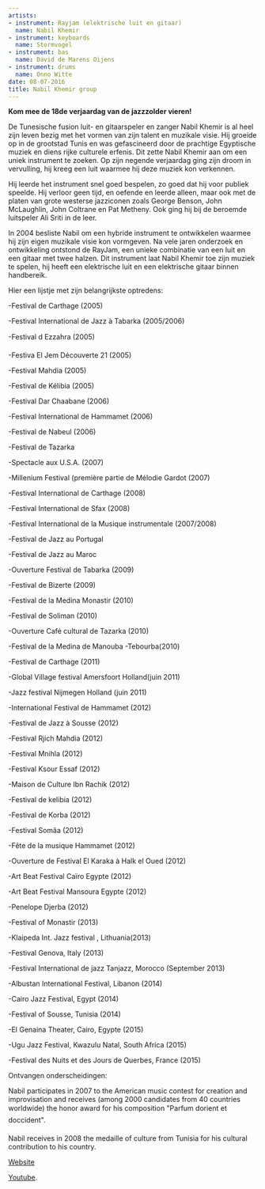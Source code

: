 ```yaml
---
artists:
- instrument: Rayjam (elektrische luit en gitaar)
  name: Nabil Khemir
- instrument: keyboards
  name: Stormvogel
- instrument: bas
  name: David de Marens Oijens
- instrument: drums
  name: Onno Witte
date: 08-07-2016
title: Nabil Khemir group
---
```

**Kom mee de 18de verjaardag van de jazzzolder vieren!** 

De Tunesische fusion luit- en gitaarspeler en zanger Nabil Khemir is al heel zijn leven bezig met het vormen van 
zijn talent en muzikale visie. Hij groeide op in de grootstad Tunis en was gefascineerd door de prachtige Egyptische 
muziek en diens rijke culturele erfenis. Dit zette Nabil Khemir aan om een uniek instrument te zoeken. Op zijn negende 
verjaardag ging zijn droom in vervulling, hij kreeg een luit waarmee hij deze muziek kon verkennen. 

Hij leerde het instrument snel goed bespelen, zo goed dat hij voor publiek speelde. Hij verloor geen tijd, en oefende 
en leerde alleen, maar ook met de platen van grote westerse jazziconen zoals George Benson, John McLaughlin, John 
Coltrane en Pat Metheny. Ook ging hij bij de beroemde luitspeler Ali Sriti in de leer. 

In 2004 besliste Nabil om een hybride instrument te ontwikkelen waarmee hij zijn eigen muzikale visie kon vormgeven. Na 
vele jaren onderzoek en ontwikkeling ontstond de RayJam, een unieke combinatie van een luit en een gitaar met twee halzen. 
Dit instrument laat Nabil Khemir toe zijn muziek te spelen, hij heeft een elektrische luit en een elektrische gitaar binnen handbereik.

Hier een lijstje met zijn belangrijkste optredens: 

-Festival de Carthage (2005) 

-Festival International de Jazz à Tabarka (2005/2006) 

-Festival d Ezzahra (2005) 

-Festiva El Jem Découverte 21 (2005) 

-Festival Mahdia (2005) 

-Festival de Kélibia (2005) 

-Festival Dar Chaabane (2006) 

-Festival International de Hammamet (2006) 

-Festival de Nabeul (2006) 

-Festival de Tazarka 

-Spectacle aux U.S.A. (2007) 

-Millenium Festival (première partie de Mélodie Gardot (2007) 

-Festival International de Carthage (2008) 

-Festival International de Sfax (2008) 

-Festival International de la Musique instrumentale (2007/2008) 

-Festival de Jazz au Portugal 

-Festival de Jazz au Maroc 

-Ouverture Festival de Tabarka (2009) 

-Festival de Bizerte (2009) 

-Festival de la Medina Monastir (2010) 

-Festival de Soliman (2010) 

-Ouverture Café cultural de Tazarka (2010) 

-Festival de la Medina de Manouba -Tebourba(2010) 

-Festival de Carthage (2011) 

-Global Village festival Amersfoort Holland(juin 2011) 

-Jazz festival Nijmegen Holland (juin 2011) 

-International Festival de Hammamet (2012) 

-Festival de Jazz à Sousse (2012) 

-Festival Rjich Mahdia (2012) 

-Festival Mnihla (2012) 

-Festival Ksour Essaf (2012) 

-Maison de Culture Ibn Rachik (2012) 

-Festival de kelibia (2012) 

-Festival de Korba (2012) 

-Festival Somâa (2012) 

-Fête de la musique Hammamet (2012) 

-Ouverture de Festival El Karaka à Halk el Oued (2012) 

-Art Beat Festival Caïro Egypte (2012) 

-Art Beat Festival Mansoura Egypte (2012) 

-Penelope Djerba (2012) 

-Festival of Monastir (2013) 

-Klaipeda Int. Jazz festival , Lithuania(2013) 

-Festival Genova, Italy (2013) 

-Festival International de jazz Tanjazz, Morocco (September 2013) 

-Albustan International Festival, Libanon (2014) 

-Cairo Jazz Festival, Egypt (2014) 

-Festival of Sousse, Tunisia (2014) 

-El Genaina Theater, Cairo, Egypte (2015) 

-Ugu Jazz Festival, Kwazulu Natal, South Africa (2015) 

-Festival des Nuits et des Jours de Querbes, France (2015) 

Ontvangen onderscheidingen: 

Nabil participates in 2007 to the American music contest for creation and improvisation and 
receives (among 2000 candidates from 40 countries worldwide) the honor award for his composition "Parfum dorient et doccident". 

Nabil receives in 2008 the medaille of culture from Tunisia for his cultural contribution to his country.

[Website](http://nabilkhemir.com/home/) 

[Youtube](https://www.youtube.com/watch?v=3lxwPO8fAi4).